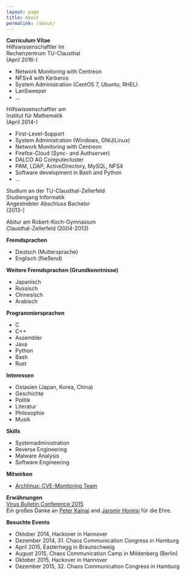 ```yaml
---
layout: page
title: About
permalink: /about/
---
```

  
**Curriculum Vitae**  
Hilfswissenschaftler im  
Rechenzentrum TU-Clausthal  
(April 2016-)  

* Network Monitoring with Centreon
* NFSv4 with Kerberos
* System Administration (CentOS 7, Ubuntu, RHEL)
* LanSweeper
* ...
  
Hilfswissenschaftler am    
Institut für Mathematik   
(April 2014-)  

* First-Level-Support
* System Administration (Windows, GNU/Linux)
* Network Monitoring with Centreon
* Firefox-Cloud (Sync- and Authserver)
* DALCO AG Computecluster
* PAM, LDAP, ActiveDirectory, MySQL, NFS4
* Software development in Bash and Python
* ...
  
Studium an der TU-Clausthal-Zellerfeld    
Studiengang Informatik    
Angestrebter Abschluss Bachelor    
(2013-)  
  
Abitur am Robert-Koch-Gymnasium    
Clausthal-Zellerfeld (2004-2013)  
  
**Fremdsprachen**  

* Deutsch (Muttersprache)
* Englisch (fließend)
  
**Weitere Fremdsprachen (Grundkenntnisse)**  

* Japanisch
* Russisch
* Chinesisch
* Arabisch
  
**Programmiersprachen**  

* C
* C++
* Assembler
* Java
* Python
* Bash
* Rust
  
**Interessen**  

* Ostasien (Japan, Korea, China)
* Geschichte
* Politik
* Literatur
* Philosophie
* Musik
  
**Skills**  

* Systemadministration 
* Reverse Engineering
* Malware Analysis
* Software Engineering
  
**Mitwirken**  

* [Archlinux: CVE-Monitoring Team](https://www.archlinux.org/people/support-staff/)
  
**Erwähnungen**  
[Virus Bulletin Conference 2015](https://www.virusbtn.com/pdf/conference_slides/2015/KalnaiHorejsi-VB2015.pdf)    
Ein großes Danke an [Peter Kalnai](https://twitter.com/pkalnai) and [Jaromir Horejsi](https://twitter.com/JaromirHorejsi) für die Ehre.    
   
**Besuchte Events**  

* Oktober 2014, Hackover in Hannover
* Dezember 2014, 31. Chaos Communication Congress in Hamburg
* April 2015, Easterhegg in Braunschweig
* August 2015, Chaos Communication Camp in Mildenberg (Berlin)
* Oktober 2015, Hackover in Hannover
* Dezember 2015, 32. Chaos Communication Congress in Hamburg
